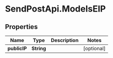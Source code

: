 # SendPostApi.ModelsEIP

## Properties
Name | Type | Description | Notes
------------ | ------------- | ------------- | -------------
**publicIP** | **String** |  | [optional] 


